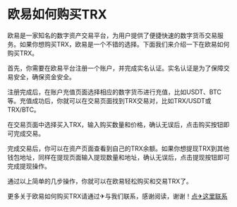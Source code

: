# 欧易如何购买TRX

欧易是一家知名的数字资产交易平台，为用户提供了便捷快速的数字货币交易服务。如果你想购买TRX，欧易是一个不错的选择。下面我们来介绍一下在欧易如何购买TRX。

首先，你需要在欧易平台注册一个账户，并完成实名认证。实名认证是为了保障交易安全，确保资金安全。

注册完成后，在账户充值页面选择相应的数字货币进行充值，比如USDT、BTC等。充值成功后，你就可以在交易页面找到TRX交易对，比如TRX/USDT或TRX/BTC。

在交易页面中选择买入TRX，输入购买数量和价格，确认无误后，点击购买按钮即可完成交易。

完成交易后，你可以在资产页面查看到自己的TRX余额。如果你想提现TRX到其他钱包地址，同样在提现页面输入提现数量和地址，确认无误后，点击提现按钮即可完成提现操作。

通过以上简单的几步操作，你就可以在欧易轻松购买和交易TRX了。

更多关于欧易如何购买TRX请通过✈与我们联系，感谢阅读，谢谢！[点✈这里联系](https://t.me/shalongbot)